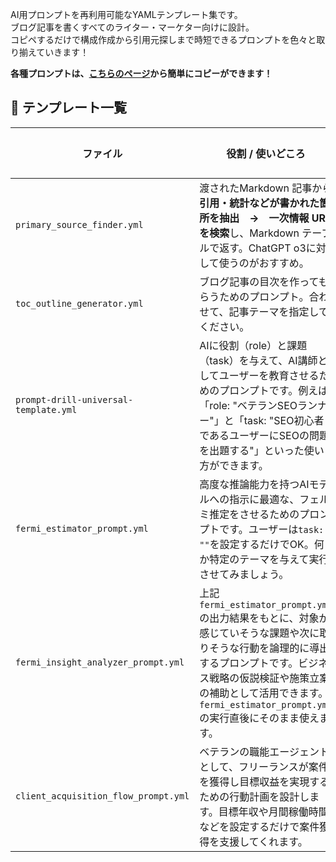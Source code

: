 AI用プロンプトを再利用可能なYAMLテンプレート集です。  
ブログ記事を書くすべてのライター・マーケター向けに設計。  
コピペするだけで構成作成から引用元探しまで時短できるプロンプトを色々と取り揃えていきます！

**各種プロンプトは、[こちらのページ](https://ryusei-blog.github.io/prompt-templates/)から簡単にコピーができます！**

## 📑 テンプレート一覧

| ファイル | 役割 / 使いどころ | プロンプト |
|--|--|--|
| `primary_source_finder.yml` | 渡されたMarkdown 記事から**引用・統計などが書かれた箇所を抽出　→　一次情報 URL を検索**し、Markdown テーブルで返す。ChatGPT o3に対して使うのがおすすめ。 | [open](https://ryusei-blog.github.io/prompt-templates/#psf) |
| `toc_outline_generator.yml` | ブログ記事の目次を作ってもらうためのプロンプト。合わせて、記事テーマを指定してください。 | [open](https://ryusei-blog.github.io/prompt-templates/#tog) |
| `prompt-drill-universal-template.yml` | AIに役割（role）と課題（task）を与えて、AI講師としてユーザーを教育させるためのプロンプトです。例えば「role: "ベテランSEOランナー"」と「task: "SEO初心者であるユーザーにSEOの問題を出題する"」といった使い方ができます。 | [open](https://ryusei-blog.github.io/prompt-templates/#pdut) |
| `fermi_estimator_prompt.yml` | 高度な推論能力を持つAIモデルへの指示に最適な、フェルミ推定をさせるためのプロンプトです。ユーザーは`task: ""`を設定するだけでOK。何か特定のテーマを与えて実行させてみましょう。 | [open](https://ryusei-blog.github.io/prompt-templates/#fep) |
| `fermi_insight_analyzer_prompt.yml` | 上記`fermi_estimator_prompt.yml`の出力結果をもとに、対象が感じていそうな課題や次に取りそうな行動を論理的に導出するプロンプトです。ビジネス戦略の仮説検証や施策立案の補助として活用できます。`fermi_estimator_prompt.yml`の実行直後にそのまま使えます。 | [open](https://ryusei-blog.github.io/prompt-templates/#fiap) |
| `client_acquisition_flow_prompt.yml` | ベテランの職能エージェントとして、フリーランスが案件を獲得し目標収益を実現するための行動計画を設計します。目標年収や月間稼働時間などを設定するだけで案件獲得を支援してくれます。 | [open](https://ryusei-blog.github.io/prompt-templates/#cafp) |
